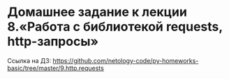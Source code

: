 # Домашнее задание к лекции 8.«Работа с библиотекой requests, http-запросы»
Ссылка на ДЗ: https://github.com/netology-code/py-homeworks-basic/tree/master/9.http.requests